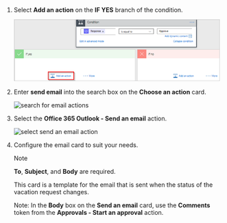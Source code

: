 1. Select **Add an action** on the **IF YES** branch of the condition.
   
    ![add new step](media/modern-approvals/add-action-after-condition.png)
2. Enter **send email** into the search box on the **Choose an action** card.
   
    ![search for email actions](media/modern-approvals/search-send-email-yes.png)
3. Select the **Office 365 Outlook - Send an email** action.
   
    ![select send an email action](media/modern-approvals/select-send-email-yes.png)
4. Configure the email card to suit your needs.
   
     >[!NOTE]
     > **To**, **Subject**, and **Body** are required.
     >
     >
   
     This card is a template for the email that is sent when the status of the vacation request changes.
   
     Note: In the **Body** box on the **Send an email** card, use the **Comments** token from the **Approvals - Start an approval** action.

